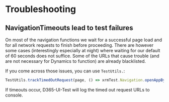 # Troubleshooting

## NavigationTimeouts lead to test failures
On most of the navigation functions we wait for a successful page load and for all network requests to finish before proceeding.
There are however some cases (interestingly especially at night) where waiting for our default of 60 seconds does not suffice.
Some of the URLs that cause trouble (and are not necessary for Dynamics to function) are already blacklisted.

If you come across those issues, you can use `TestUtils.`:
```javascript
TestUtils.trackTimedOutRequest(page, () => xrmTest.Navigation.openAppById("3a5ff736-45a5-4318-a05e-c8a98761e64a"));
```

If timeouts occur, D365-UI-Test will log the timed out request URLs to console.